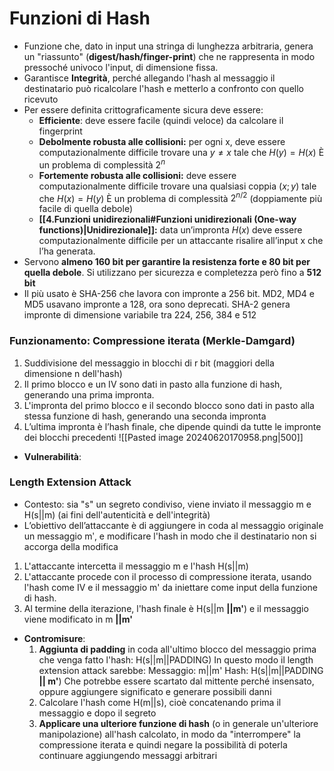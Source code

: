 # Funzioni di Hash
- Funzione che, dato in input una stringa di lunghezza arbitraria, genera un "riassunto" (**digest/hash/finger-print**) che ne rappresenta in modo pressoché univoco l'input, di dimensione fissa.
- Garantisce **Integrità**, perché allegando l'hash al messaggio il destinatario può ricalcolare l'hash e metterlo a confronto con quello ricevuto
- Per essere definita crittograficamente sicura deve essere:
	- **Efficiente**: deve essere facile (quindi veloce) da calcolare il fingerprint
	- **Debolmente robusta alle collisioni:** per ogni x, deve essere computazionalmente difficile trovare una $y ≠ x$ tale che $H(y) = H(x)$
	  È un problema di complessità $2^{ n}$
	- **Fortemente robusta alle collisioni:** deve essere computazionalmente difficile trovare una qualsiasi coppia $(x ; y)$ tale che $H(x) = H(y)$
	  È un problema di complessità $2^{n/2}$ (doppiamente più facile di quella debole)
	- **[[4.Funzioni unidirezionali#Funzioni unidirezionali (One-way functions)|Unidirezionale]]:** data un’impronta $H(x)$ deve essere computazionalmente difficile per un attaccante risalire all’input x che l’ha generata.
- Servono **almeno 160 bit per garantire la resistenza forte e 80 bit per quella debole**. Si utilizzano per sicurezza e completezza però fino a **512 bit**
- Il più usato è SHA-256 che lavora con impronte a 256 bit.
  MD2, MD4 e MD5 usavano impronte a 128, ora sono deprecati.
  SHA-2 genera impronte di dimensione variabile tra 224, 256, 384 e 512
  
### Funzionamento: Compressione iterata (Merkle-Damgard)
1. Suddivisione del messaggio in blocchi di r bit (maggiori della dimensione n dell'hash)
2. Il primo blocco e un IV sono dati in pasto alla funzione di hash, generando una prima impronta.
3. L'impronta del primo blocco e il secondo blocco sono dati in pasto alla stessa funzione di hash, generando una seconda impronta 
4. L’ultima impronta è l’hash finale, che dipende quindi da tutte le impronte dei blocchi precedenti
   ![[Pasted image 20240620170958.png|500]]
  - **Vulnerabilità**:
### Length Extension Attack
- Contesto: sia "s" un segreto condiviso, viene inviato il messaggio m e H(s||m) (ai fini dell'autenticità e dell'integrità)
- L’obiettivo dell’attaccante è di aggiungere in coda al messaggio originale un messaggio mʹ, e modificare l'hash in modo che il destinatario non si accorga della modifica
1) L'attaccante intercetta il messaggio m e l'hash H(s||m)
2) L'attaccante procede con il processo di compressione iterata, usando l'hash come IV e il messaggio m' da iniettare come input della funzione di hash.
3) Al termine della iterazione, l'hash finale è H(s||m **||m'**) e il messaggio viene modificato in m **||m'**
- **Contromisure**:
	1. **Aggiunta di padding** in coda all'ultimo blocco del messaggio prima che venga fatto l'hash: H(s||m||PADDING)
	  In questo modo il length extension attack sarebbe:
	  Messaggio: m||m'
	  Hash: H(s||m||PADDING **|| m'**)
	  Che potrebbe essere scartato dal mittente perché insensato, oppure aggiungere significato e generare possibili danni
	2. Calcolare l'hash come H(m||s), cioè concatenando prima il messaggio e dopo il segreto
	3. **Applicare una ulteriore funzione di hash** (o in generale un'ulteriore manipolazione) all'hash calcolato, in modo da "interrompere" la compressione iterata e quindi negare la possibilità di poterla continuare aggiungendo messaggi arbitrari